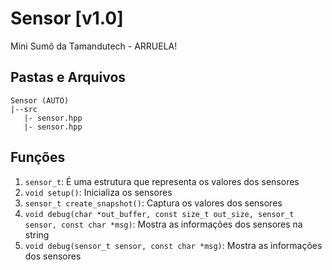 # Sensor [v1.0]
 Mini Sumô da Tamandutech - ARRUELA!

## Pastas e Arquivos
 ```
 Sensor (AUTO)
 |--src
    |- sensor.hpp
    |- sensor.hpp
 ```

## Funções
 1. `sensor_t`: É uma estrutura que representa os valores dos sensores
 2. `void setup()`: Inicializa os sensores
 3. `sensor_t create_snapshot()`: Captura os valores dos sensores
 4. `void debug(char *out_buffer, const size_t out_size, sensor_t sensor, const char *msg)`: Mostra as informações dos sensores na string
 5. `void debug(sensor_t sensor, const char *msg)`: Mostra as informações dos sensores